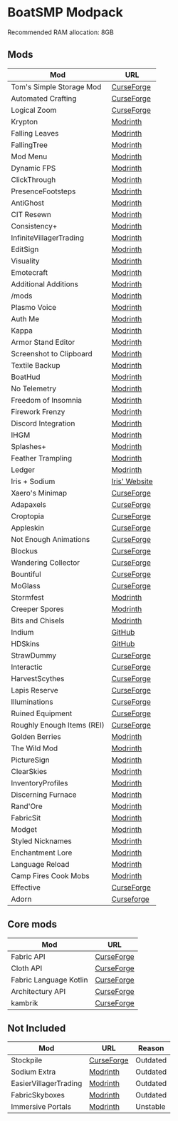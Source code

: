 # BoatSMP Modpack
Recommended RAM allocation: 8GB
## Mods
Mod | URL
--- | ---
Tom's Simple Storage Mod | [CurseForge](https://www.curseforge.com/minecraft/mc-mods/toms-storage-fabric)
Automated Crafting | [CurseForge](https://www.curseforge.com/minecraft/mc-mods/automated-crafting)
Logical Zoom | [CurseForge](https://www.curseforge.com/minecraft/mc-mods/logical-zoom)
Krypton | [Modrinth](https://modrinth.com/mod/krypton)
Falling Leaves | [Modrinth](https://modrinth.com/mod/fallingleaves)
FallingTree | [Modrinth](https://modrinth.com/mod/fallingtree)
Mod Menu | [Modrinth](https://modrinth.com/mod/modmenu)
Dynamic FPS | [Modrinth](https://modrinth.com/mod/dynamic-fps)
ClickThrough | [Modrinth](https://modrinth.com/mod/clickthrough)
PresenceFootsteps | [Modrinth](https://modrinth.com/mod/presence-footsteps)
AntiGhost | [Modrinth](https://modrinth.com/mod/antighost)
CIT Resewn | [Modrinth](https://modrinth.com/mod/cit-resewn)
Consistency+ | [Modrinth](https://modrinth.com/mod/consistencyplus)
InfiniteVillagerTrading | [Modrinth](https://modrinth.com/mod/infinitevillagertrading)
EditSign | [Modrinth](https://modrinth.com/mod/editsign)
Visuality | [Modrinth](https://modrinth.com/mod/visuality)
Emotecraft | [Modrinth](https://modrinth.com/mod/emotecraft)
Additional Additions | [Modrinth](https://modrinth.com/mod/addadd)
/mods | [Modrinth](https://modrinth.com/mod/mods-command)
Plasmo Voice | [Modrinth](https://modrinth.com/mod/plasmo-voice)
Auth Me | [Modrinth](https://modrinth.com/mod/auth-me)
Kappa | [Modrinth](https://modrinth.com/mod/kappa)
Armor Stand Editor | [Modrinth](https://modrinth.com/mod/armorstandeditor)
Screenshot to Clipboard | [Modrinth](https://modrinth.com/mod/screenshot-to-clipboard)
Textile Backup | [Modrinth](https://modrinth.com/mod/textile_backup)
BoatHud | [Modrinth](https://modrinth.com/mod/boathud)
No Telemetry | [Modrinth](https://modrinth.com/mod/no-telemetry)
Freedom of Insomnia | [Modrinth](https://modrinth.com/mod/freedomofinsomnia)
Firework Frenzy | [Modrinth](https://modrinth.com/mod/firework-frenzy)
Discord Integration | [Modrinth](https://modrinth.com/mod/dcintegration)
IHGM | [Modrinth](https://modrinth.com/mod/ihgm)
Splashes+ | [Modrinth](https://modrinth.com/mod/splashes+)
Feather Trampling | [Modrinth](https://modrinth.com/mod/feather-trampling)
Ledger | [Modrinth](https://modrinth.com/mod/ledger)
Iris + Sodium | [Iris' Website](https://irisshaders.net)
Xaero's Minimap | [CurseForge](https://www.curseforge.com/minecraft/mc-mods/xaeros-minimap)
Adapaxels | [CurseForge](https://www.curseforge.com/minecraft/mc-mods/adapaxels)
Croptopia | [CurseForge](https://www.curseforge.com/minecraft/mc-mods/croptopia-fabric)
Appleskin | [CurseForge](https://www.curseforge.com/minecraft/mc-mods/appleskin)
Not Enough Animations | [CurseForge](https://www.curseforge.com/minecraft/mc-mods/not-enough-animations)
Blockus | [CurseForge](https://www.curseforge.com/minecraft/mc-mods/blockus)
Wandering Collector | [CurseForge](https://www.curseforge.com/minecraft/mc-mods/wandering-collector)
Bountiful | [CurseForge](https://www.curseforge.com/minecraft/mc-mods/bountiful-fabric)
MoGlass | [CurseForge](https://www.curseforge.com/minecraft/mc-mods/mo-glass)
Stormfest | [Modrinth](https://www.modrinth.com/mod/stormfest)
Creeper Spores | [Modrinth](https://www.modrinth.com/mod/creeper-spores)
Bits and Chisels | [Modrinth](https://www.modrinth.com/mod/bits-and-chisels)
Indium | [GitHub](https://github.com/comp500/Indium)
HDSkins | [GitHub](https://github.com/MineLittlePony/HDSkins)
StrawDummy | [CurseForge](https://www.curseforge.com/minecraft/mc-mods/straw-dummy) 
Interactic | [CurseForge](https://www.curseforge.com/minecraft/mc-mods/interactic) 
HarvestScythes | [CurseForge](https://www.curseforge.com/minecraft/mc-mods/harvest-scythes) 
Lapis Reserve | [CurseForge](https://www.curseforge.com/minecraft/mc-mods/lapis-reserve) 
Illuminations | [CurseForge](https://www.curseforge.com/minecraft/mc-mods/illuminations) 
Ruined Equipment | [CurseForge](https://www.curseforge.com/minecraft/mc-mods/ruined-equipment) 
Roughly Enough Items (REI) | [CurseForge](https://www.curseforge.com/minecraft/mc-mods/roughly-enough-items)
Golden Berries | [Modrinth](https://modrinth.com/mod/golden_berries) 
The Wild Mod | [Modrinth](https://modrinth.com/mod/the-wild-mod) 
PictureSign | [Modrinth](https://modrinth.com/mod/picturesign) 
ClearSkies | [Modrinth](https://modrinth.com/mod/clear-skies) 
InventoryProfiles | [Modrinth](https://modrinth.com/mod/inventory-profiles-next) 
Discerning Furnace | [Modrinth](https://modrinth.com/mod/discerning-furnace) 
Rand'Ore | [Modrinth](https://modrinth.com/mod/randore) 
FabricSit | [Modrinth](https://modrinth.com/mod/sit) 
Modget | [Modrinth](https://modrinth.com/mod/modget) 
Styled Nicknames | [Modrinth](https://modrinth.com/mod/styled-nicknames) 
Enchantment Lore | [Modrinth](https://modrinth.com/mod/enchantment-lore) 
Language Reload | [Modrinth](https://modrinth.com/mod/language-reload) 
Camp Fires Cook Mobs | [Modrinth](https://modrinth.com/mod/camp-fires-cook-mobs) 
Effective | [CurseForge](https://www.curseforge.com/minecraft/mc-mods/effective)
Adorn | [Curseforge](https://www.curseforge.com/minecraft/mc-mods/adorn)

## Core mods

Mod | URL
--- | ---
Fabric API | [CurseForge](https://www.curseforge.com/minecraft/mc-mods/fabric-api)
Cloth API | [CurseForge](https://www.curseforge.com/minecraft/mc-mods/cloth-config)
Fabric Language Kotlin | [CurseForge](https://www.curseforge.com/minecraft/mc-mods/fabric-language-kotlin)
Architectury API | [CurseForge](https://www.curseforge.com/minecraft/mc-mods/architectury-fabric)
kambrik | [CurseForge](https://www.curseforge.com/minecraft/mc-mods/kambrik)

## Not Included
Mod | URL | Reason
--- | --- | ---
Stockpile | [CurseForge](https://www.curseforge.com/minecraft/mc-mods/stockpile) | Outdated
Sodium Extra | [Modrinth](https://modrinth.com/mod/sodium-extra) | Outdated 
EasierVillagerTrading | [Modrinth](https://modrinth.com/mod/easiervillagertrading) | Outdated 
FabricSkyboxes | [Modrinth](https://modrinth.com/mod/fabricskyboxes) | Outdated 
Immersive Portals | [Modrinth](https://modrinth.com/mod/immersiveportals) | Unstable 
